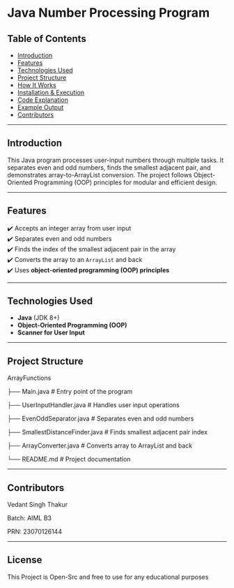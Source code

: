# Java Number Processing Program  

## **Table of Contents**  
- [Introduction](#introduction)  
- [Features](#features)  
- [Technologies Used](#technologies-used)  
- [Project Structure](#project-structure)  
- [How It Works](#how-it-works)  
- [Installation & Execution](#installation--execution)  
- [Code Explanation](#code-explanation)  
- [Example Output](#example-output)  
- [Contributors](#contributors)  

---

## **Introduction**  
This Java program processes user-input numbers through multiple tasks. It separates even and odd numbers, finds the smallest adjacent pair, and demonstrates array-to-ArrayList conversion. The project follows Object-Oriented Programming (OOP) principles for modular and efficient design.  

---

## **Features**  
✔️ Accepts an integer array from user input  
✔️ Separates even and odd numbers  
✔️ Finds the index of the smallest adjacent pair in the array  
✔️ Converts the array to an `ArrayList` and back  
✔️ Uses **object-oriented programming (OOP) principles**  

---

## **Technologies Used**  
- **Java** (JDK 8+)  
- **Object-Oriented Programming (OOP)**  
- **Scanner for User Input**  

---

## **Project Structure**  

ArrayFunctions

  ├── Main.java               # Entry point of the program
 
  ├── UserInputHandler.java   # Handles user input operations
 
  ├── EvenOddSeparator.java   # Separates even and odd numbers
 
  ├── SmallestDistanceFinder.java # Finds smallest adjacent pair index
 
  ├── ArrayConverter.java     # Converts array to ArrayList and back
 
  └── README.md               # Project documentation

 ---
 
## **Contributors**

Vedant Singh Thakur

Batch: AIML B3

PRN: 23070126144

---

## **License**

This Project is Open-Src and free to use for any educational purposes
